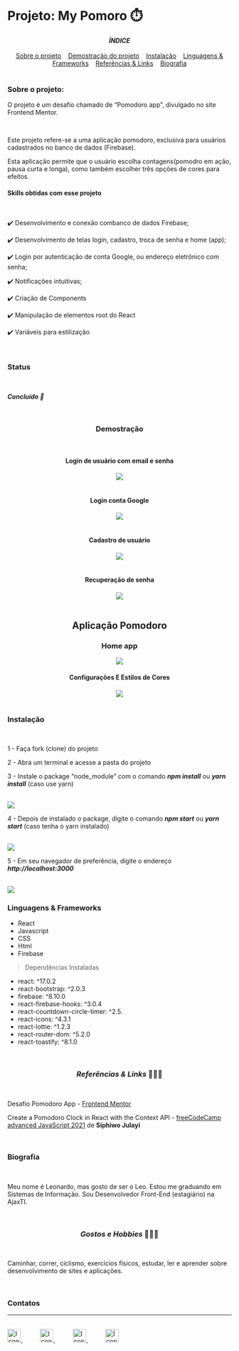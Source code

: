 <h1>Projeto: My Pomoro ⏱️</h1>

<div align=center>
    <em><strong>ÍNDICE</strong></em>
</div>

<br>
 
<div align=center>
    <a href="#sobre" align=center>Sobre o projeto</a>&nbsp;&nbsp;&nbsp;
    <a href="#demostracao" align=center>Demostração do projeto</a>&nbsp;&nbsp;&nbsp; 
    <a href="#instalacao" align=center>Instalação</a>&nbsp;&nbsp;&nbsp;
    <a href="#linguagens" align=center>Linguagens & Frameworks</a>&nbsp;&nbsp;&nbsp;
    <a href="#referencias" align=center>Referências & Links</a>&nbsp;&nbsp;&nbsp;
    <a href="#biografia" align=center>Biografia</a> 
</div>

<br>

<h3 id="sobre">Sobre o projeto:</h3>

<p>O projeto é um desafio chamado de “Pomodoro app”, divulgado no site Frontend Mentor.</p>

<br>

<p>Este projeto refere-se a uma aplicação pomodoro, exclusiva para usuários cadastrados no banco de dados (Firebase).</p>

<p>Esta aplicação permite que o usuário escolha contagens(pomodro em ação, pausa curta e longa), como também escolher três opções de cores para efeitos.</p>

<h4>Skills obtidas com esse projeto</h4>

<br>

✔️ Desenvolvimento e conexão combanco de dados Firebase;

✔️ Desenvolvimento de telas login, cadastro, troca de senha e home (app);

✔️ Login por autenticação de conta Google, ou endereço eletrônico com senha;

✔️ Notificações intuitivas;

✔️ Criação de Components

✔️ Manipulação de elementos root do React

✔️ Variáveis para estilização

<br>

<h3 id="status">Status</h3><br>

**_Concluído 🚀_**

<br>

<div align=center>
    <h3 id="demostracao">Demostração</h3>
    <br>
    <h4>Login de usuário com email e senha<h4>
    <img src="project-assets/login.png">
    <br><br>
    <h4>Login conta Google<h4>
    <img src="project-assets/google-aut.png">
    <br><br>
    <h4>Cadastro de usuário<h4>
    <img src="project-assets/cadastro.png">
    <br><br>
     <h4>Recuperação de senha<h4>
    <img src="project-assets/recuperacao-senha.png">
    <br><br>
    <h2> Aplicação Pomodoro </h2>
    <h3> Home app </h3>
    <img src="project-assets/pomodoro.png">
     <h4>Configurações E Estilos de Cores<h4>
    <img src="project-assets/configuracoes.png">
    <br><br>
</div>

<h3 id="instalacao">Instalação</h3>

<br>

1 - Faça fork (clone) do projeto

2 - Abra um terminal e acesse a pasta do projeto

3 - Instale o package “node_module” com o comando **_npm install_** ou **_yarn install_** (caso use yarn)

<br>

<img src="project-assets/npm-install.png">

<br>

4 - Depois de instalado o package, digite o comando **_npm start_** ou **_yarn start_** (caso tenha o yarn instalado)

<br>

<img src="project-assets/npm-start.png">

<br>

5 - Em seu navegador de preferência, digite o endereço **_http://localhost:3000_**

<br>

<img src="project-assets/localhost.png">

<br>

<h3 id=linguagens>Linguagens & Frameworks</h3>

* React 
* Javascript
* CSS
* Html
* Firebase


> Dependências Instaladas 

- react: ^17.0.2
- react-bootstrap: ^2.0.3
- firebase: ^8.10.0
- react-firebase-hooks: ^3.0.4
- react-countdown-circle-timer: ^2.5.
- react-icons: ^4.3.1
- react-lottie: ^1.2.3
- react-router-dom: ^5.2.0
- react-toastify: ^8.1.0

<br>



<h3 align=center id="referencias"><i>Referências & Links </i>📖🙋‍♂️</h3><br>

Desafio Pomodoro App - [Frontend Mentor](https://www.frontendmentor.io/challenges/pomodoro-app-KBFnycJ6G)

Create a Pomodoro Clock in React with the Context API - [freeCodeCamp advanced JavaScript 2021](https://youtu.be/0PnSEPm2UKY) de **Siphiwo Julayi**

<br>

<h3 id="autor">Biografia</h3><br>

<p> Meu nome é Leonardo, mas gosto de ser o Leo. Estou me graduando em Sistemas de Informação. Sou Desenvolvedor Front-End (estagiário) na AjaxTI.</p><br>

<h3 align=center><i>Gostos e Hobbies </i>📖🙋‍♂️</h3><br>

Caminhar, correr, ciclismo, exercícios físicos, estudar, ler e aprender sobre desenvolvimento de sites e aplicações.</p><br>

<div>
    <h3><strong>Contatos</strong></h3><hr><br>    
    <a href="https://api.whatsapp.com/send?l=pt-BR&phone=5585988511269&text=Prazer%2C%20sou%20Leonardo%20Ara%C3%BAjo%2C%20mas%20gosto%20de%20ser%20chamado%20por%20Leo.%0ASou%20universit%C3%A1rio%20de%20Sistemas%20de%20Informa%C3%A7%C3%A3o%2C%0A%0AComo%20posso%20ajudar%3F">
        <img  src="https://i.imgur.com/YyLyMPi.png" height="30em" title="Icone do Whatssap">
    </a>
    &nbsp;&nbsp;&nbsp;&nbsp;&nbsp;&nbsp;&nbsp;&nbsp;&nbsp;
     <a href="mailto:araujoleonardo310@gmail.com">
        <img src="https://i.imgur.com/tLI3d6L.png" height="30em" title="Icone do Gmail">
    </a>
    &nbsp;&nbsp;&nbsp;&nbsp;&nbsp;&nbsp;&nbsp;&nbsp;&nbsp;
    <a href="https://github.com/araujoleonardo310">
        <img  src="https://i.imgur.com/LpVinhs.png" height="30em" title="Icon do GitHub">
    </a>   
    &nbsp;&nbsp;&nbsp;&nbsp;&nbsp;&nbsp;&nbsp;&nbsp;&nbsp;
    <a href="https://www.linkedin.com/in/leonardoaraujo310/">
        <img src="https://i.imgur.com/HlqBmV8.png" height="30em" title="Ícone do LinkedIn">
    </a>
</div>
